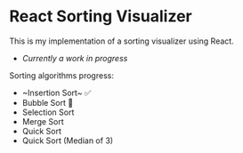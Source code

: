 # React Sorting Visualizer
This is my implementation of a sorting visualizer using React. 
- _Currently a work in progress_

Sorting algorithms progress:
- ~Insertion Sort~ :white_check_mark:
- Bubble Sort 🔘
- Selection Sort 
- Merge Sort
- Quick Sort
- Quick Sort (Median of 3)
